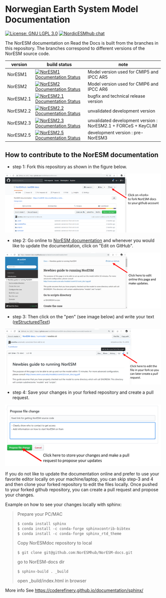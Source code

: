 # Norwegian Earth System Model Documentation

[![License: GNU LGPL 3.0](https://img.shields.io/badge/license-LGPL--3.0-blue.svg)](https://www.gnu.org/licenses/lgpl-3.0.en.html)
[![NordicESMhub chat](https://img.shields.io/badge/zulip-join_chat-brightgreen.svg)](https://nordicesmhub.zulipchat.com/)

The NorESM documentation on Read the Docs is built from the branches in this repository. The branches correspond to different versions of the NorESM source code.

| version     | build status | note |
| ----------- | ------------ | ---- |
| NorESM1     | [![NorESM1 Documentation Status](https://readthedocs.org/projects/noresm-docs/badge/?version=noresm1)](https://noresm-docs.readthedocs.io/en/noresm1/?badge=noresm1)         | Model version used for CMIP5 and IPCC AR5 |
| NorESM2     | [![NorESM2 Documentation Status](https://readthedocs.org/projects/noresm-docs/badge/?version=noresm2)](https://noresm-docs.readthedocs.io/en/noresm2/?badge=noresm2)         | Model version used for CMIP6 and IPCC AR6 |
| NorESM2.1   | [![NorESM2.1 Documentation Status](https://readthedocs.org/projects/noresm-docs/badge/?version=noresm2.1)](https://noresm-docs.readthedocs.io/en/noresm2.1/?badge=noresm2.1) | bugfix and technical release version      |
| NorESM2.2   | [![NorESM2.2 Documentation Status](https://readthedocs.org/projects/noresm-docs/badge/?version=noresm2.2)](https://noresm-docs.readthedocs.io/en/noresm2.2/?badge=noresm2.2) | unvalidated development version           |
| NorESM2.3   | [![NorESM2.3 Documentation Status](https://readthedocs.org/projects/noresm-docs/badge/?version=noresm2.3)](https://noresm-docs.readthedocs.io/en/noresm2.3/?badge=noresm2.3) | unvalidated development version : NorESM2.1 + FORCeS + KeyCLIM  |
| NorESM2.5   | [![NorESM2.5 Documentation Status](https://readthedocs.org/projects/noresm-docs/badge/?version=noresm2.5)](https://noresm-docs.readthedocs.io/en/noresm2.3/?badge=noresm2.5) | development version : pre-NorESM3  |


## How to contribute to the NorESM documentation

- step 1: Fork this repository as shown in the figure below.

<img src="img/fork_NorESM-docs.png" alt="Fork NorESM documentation repository">

- step 2: Go online to [NorESM documentation](https://noresm-docs.readthedocs.io/en/latest/) and whenever you would like to update the documentation, click on "Edit on GitHub".

<img src="img/edit_on_github.png" alt="Edit documentation online">

- step 3: Then click on the "pen" (see image below) and write your text ([reStructuredText](http://docutils.sourceforge.net/docs/user/rst/quickref.html)) 


<img src="img/edit_in_your_fork.png" alt="Edit the file in your fork">

- step 4: Save your changes in your forked repository and create a pull request.


<img src="img/propose_changes.png" alt="Propose your changes">


If you do not like to update the documentation online and prefer to use your favorite editor locally on your machine/laptop, you can skip step-3 and 4 and then clone your forked repository to edit the files locally. Once pushed to your forked github repository, you can create a pull request and propose your changes.

Example on how to see your changes locally with sphinx:

> Prepare your PC/MAC
> 
> ```shell
> $ conda install sphinx
> $ conda install -c conda-forge sphinxcontrib-bibtex
> $ conda install -c conda-forge sphinx_rtd_theme
> ```
> Copy NorESMdoc repository to local
> 
> ```shell
> $ git clone git@github.com:NorESMhub/NorESM-docs.git
> ```
>
> go to NorESM-docs dir
>
> ```shell
> $ sphinx-build . _build
> ```
>
> open _build/index.html in browser

More info
See https://coderefinery.github.io/documentation/sphinx/

